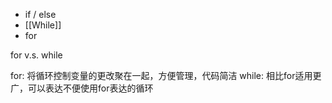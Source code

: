 
- if / else
- [[While]] 
- for 


for v.s. while

for: 将循环控制变量的更改聚在一起，方便管理，代码简洁
while: 相比for适用更广，可以表达不便使用for表达的循环
